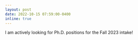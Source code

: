 ```yaml
---
layout: post
date: 2022-10-15 07:59:00-0400
inline: true
---
```


I am actively looking for Ph.D. positions for the Fall 2023 intake!
